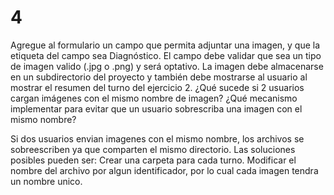 # 4 

Agregue al formulario un campo que permita adjuntar una imagen, y que la etiqueta del campo sea Diagnóstico. El campo debe validar que sea un tipo de imagen valido (.jpg o .png) y será optativo. La imagen debe almacenarse en un subdirectorio del proyecto y también debe mostrarse al usuario al mostrar el resumen del turno del ejercicio 2. ¿Qué sucede si 2 usuarios cargan imágenes con el mismo nombre de imagen? ¿Qué mecanismo implementar para evitar que un usuario sobrescriba una imagen con el mismo nombre?

Si dos usuarios envian imagenes con el mismo nombre, los archivos se sobreescriben ya que comparten el mismo directorio. Las soluciones posibles pueden ser:
        Crear una carpeta para cada turno. 
        Modificar el nombre del archivo por algun identificador, por lo cual cada imagen tendra un nombre unico.
